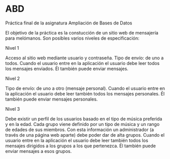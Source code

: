 # ABD
Práctica final de la asignatura Ampliación de Bases de Datos

El objetivo de la práctica es la constucción de un sitio web de mensajería para melómanos. Son posibles varios niveles de especificación:

Nivel 1

Acceso al sitio web mediante usuario y contraseña.
Tipo de envío: de uno a todos.
Cuando el usuario entre en la aplicación el usuario debe leer todos los mensajes enviados. Él también puede enviar mensajes.

Nivel 2

Tipo de envío: de uno a otro (mensaje personal).
Cuando el usuario entre en la aplicación el usuario debe leer también todos los mensajes personales. Él también puede enviar mensajes personales.

Nivel 3

Debe existir un perfil de los usuarios basado en el tipo de música preferida y en la edad.
Cada grupo viene definido por un tipo de música y un rango de edades de sus miembros.
Con esta información un administrador (a través de una página web aparte) debe poder dar de alta grupos.
Cuando el usuario entre en la aplicación el usuario debe leer también todos los mensajes dirigidos a los grupos a los que pertenezca. Él también puede enviar mensajes a esos grupos.
